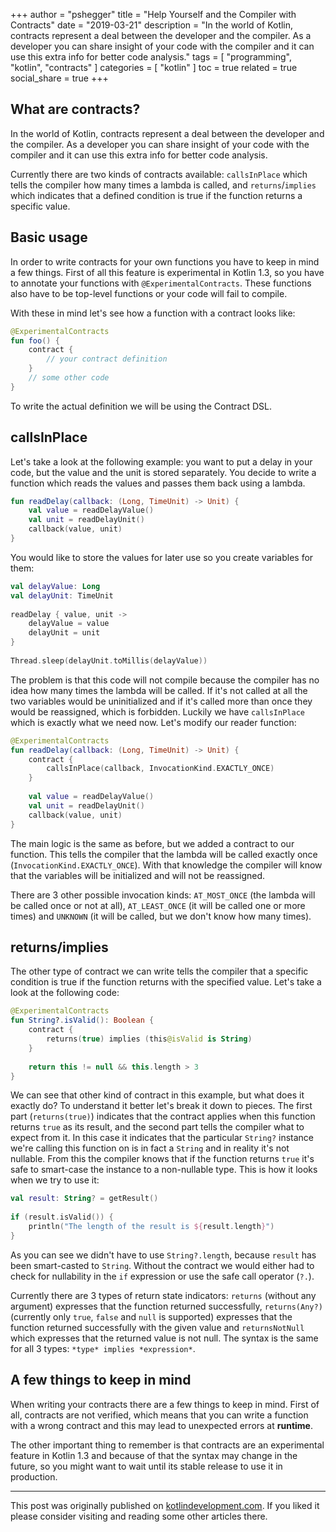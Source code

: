 +++
author = "pshegger"
title = "Help Yourself and the Compiler with Contracts"
date = "2019-03-21"
description = "In the world of Kotlin, contracts represent a deal between the developer and the compiler. As a developer you can share insight of your code with the compiler and it can use this extra info for better code analysis."
tags = [
    "programming",
    "kotlin",
    "contracts"
]
categories = [
    "kotlin"
]
toc = true
related = true
social_share = true
+++

## What are contracts?

In the world of Kotlin, contracts represent a deal between the developer and the compiler. As a developer you can share insight of your code with the compiler and it can use this extra info for better code analysis.

Currently there are two kinds of contracts available: `callsInPlace` which tells the compiler how many times a lambda is called, and `returns`/`implies` which indicates that a defined condition is true if the function returns a specific value.

## Basic usage

In order to write contracts for your own functions you have to keep in mind a few things. First of all this feature is experimental in Kotlin 1.3, so you have to annotate your functions with `@ExperimentalContracts`. These functions also have to be top-level functions or your code will fail to compile.

With these in mind let's see how a function with a contract looks like:

```kotlin
@ExperimentalContracts
fun foo() {
    contract {
        // your contract definition
    }
    // some other code
}
```

To write the actual definition we will be using the Contract DSL.

## callsInPlace

Let's take a look at the following example: you want to put a delay in your code, but the value and the unit is stored separately. You decide to write a function which reads the values and passes them back using a lambda.

```kotlin
fun readDelay(callback: (Long, TimeUnit) -> Unit) {
    val value = readDelayValue()
    val unit = readDelayUnit()
    callback(value, unit)
}
```

You would like to store the values for later use so you create variables for them:

```kotlin
val delayValue: Long
val delayUnit: TimeUnit
    
readDelay { value, unit ->
    delayValue = value
    delayUnit = unit
}
    
Thread.sleep(delayUnit.toMillis(delayValue))
```

The problem is that this code will not compile because the compiler has no idea how many times the lambda will be called. If it's not called at all the two variables would be uninitialized and if it's called more than once they would be reassigned, which is forbidden. Luckily we have `callsInPlace` which is exactly what we need now. Let's modify our reader function:

```kotlin
@ExperimentalContracts
fun readDelay(callback: (Long, TimeUnit) -> Unit) {
    contract {
        callsInPlace(callback, InvocationKind.EXACTLY_ONCE)
    }
    
    val value = readDelayValue()
    val unit = readDelayUnit()
    callback(value, unit)
}
```

The main logic is the same as before, but we added a contract to our function. This tells the compiler that the lambda will be called exactly once (`InvocationKind.EXACTLY_ONCE`). With that knowledge the compiler will know that the variables will be initialized and will not be reassigned.

There are 3 other possible invocation kinds: `AT_MOST_ONCE` (the lambda will be called once or not at all), `AT_LEAST_ONCE` (it will be called one or more times) and `UNKNOWN` (it will be called, but we don't know how many times).

## returns/implies

The other type of contract we can write tells the compiler that a specific condition is true if the function returns with the specified value. Let's take a look at the following code:

```kotlin
@ExperimentalContracts
fun String?.isValid(): Boolean {
    contract {
        returns(true) implies (this@isValid is String)
    }
    
    return this != null && this.length > 3
}
```

We can see that other kind of contract in this example, but what does it exactly do? To understand it better let's break it down to pieces. The first part (`returns(true)`) indicates that the contract applies when this function returns `true` as its result, and the second part tells the compiler what to expect from it. In this case it indicates that the particular `String?` instance we're calling this function on is in fact a `String` and in reality it's not nullable. From this the compiler knows that if the function returns `true` it's safe to smart-case the instance to a non-nullable type. This is how it looks when we try to use it:

```kotlin
val result: String? = getResult()
        
if (result.isValid()) {
    println("The length of the result is ${result.length}")
}
```

As you can see we didn't have to use `String?.length`, because `result` has been smart-casted to `String`. Without the contract we would either had to check for nullability in the `if` expression or use the safe call operator (`?.`).

Currently there are 3 types of return state indicators: `returns` (without any argument) expresses that the function returned successfully, `returns(Any?)` (currently only `true`, `false` and `null` is supported) expresses that the function returned successfully with the given value and `returnsNotNull` which expresses that the returned value is not null. The syntax is the same for all 3 types: `*type* implies *expression*`.

## A few things to keep in mind

When writing your contracts there are a few things to keep in mind. First of all, contracts are not verified, which means that you can write a function with a wrong contract and this may lead to unexpected errors at **runtime**.

The other important thing to remember is that contracts are an experimental feature in Kotlin 1.3 and because of that the syntax may change in the future, so you might want to wait until its stable release to use it in production.

---
This post was originally published on [kotlindevelopment.com](https://www.kotlindevelopment.com/). If you liked it please consider visiting and reading some other articles there.
